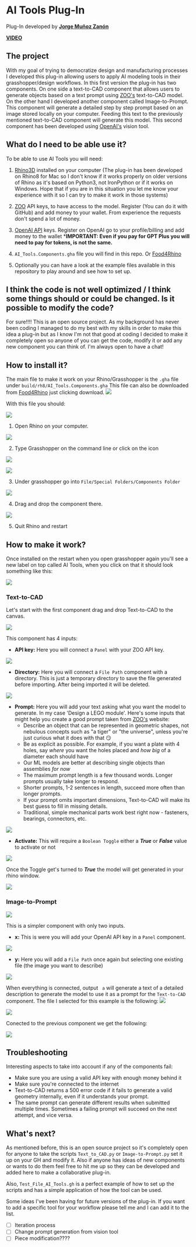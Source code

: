 # AI Tools Plug-In

Plug-In developed by [**Jorge Muñoz Zanón**](https://www.linkedin.com/in/jorgemunozzanon/) 

[**VIDEO**](https://youtu.be/unV0LstCBbw?si=zaSHL5S3cfa8WwwG)

<!--
[![Contributors][contributors-shield]][contributors-url]
[![Forks][forks-shield]][forks-url]
[![Stargazers][stars-shield]][stars-url]
[![Issues][issues-shield]][issues-url]
[![MIT License][license-shield]][license-url]
[![LinkedIn][linkedin-shield]][linkedin-url]
-->


## The project

With my goal of trying to democratize design and manufacturing processes I developed this plug-in allowing users to apply AI modeling tools in their grasshopper/design workflows. In this first version the plug-in has two components. On one side a text-to-CAD component that allows users to generate objects based on a text prompt using [ZOO's]( https://zoo.dev/) text-to-CAD model. On the other hand I developed another component called Image-to-Prompt. This component will generate a detailed step by step prompt based on an image stored locally on your computer. Feeding this text to the previously mentioned text-to-CAD component will generate this model. This second component has been developed using [OpenAI's](https://openai.com/api/) vision tool. 

## What do I need to be able use it?

To be able to use AI Tools you will need:

1. [Rhino3D](https://www.rhino3d.com/) installed on your computer (The plug-in has been developed on Rhino8 for Mac so I don't know if it works properly on older versions of Rhino as it's based on Python3, not IronPython or if it works on Windows. Hope that if you are in this situation you let me know your experience with it so I can try to make it work in those systems)

2. [ZOO](https://zoo.dev) API keys, to have access to the model. Register (You can do it with GitHub) and add money to your wallet. From experience the requests don't spend a lot of money.

3. [OpenAI API](https://openai.com/api/) keys. Register on OpenAI go to your profile/billing and add money to the wallet ***IMPORTANT: Even if you pay for GPT Plus you will need to pay for tokens, is not the same.**

4. ```AI_Tools.Components.gha``` file you will find in this repo. Or [Food4Rhino](https://www.food4rhino.com/en/app/ai-tools?lang=en)

5. Optionally you can have a look at the example files available in this repository to play around and see how to set up.

## I think the code is not well optimized / I think some things should or could be changed. Is it possible to modify the code?

For sure!!!! This is an open source project. As my background has never been coding I managed to do my best with my skills in order to make this idea a plug-in but as I know I'm not that good at coding I decided to make it completely open so anyone of you can get the code, modify it or add any new component you can think of. I'm always open to have a chat!

## How to install it?

The main file to make it work on your Rhino/Grasshopper is the ```.gha``` file under ```build/rh8/AI_Tools.Components.gha```
This file can also be downloaded from [Food4Rhino](https://www.food4rhino.com/en/app/ai-tools?lang=en) just clicking download.
![](./IMGS/DOCUMENTATION/F4R.png)


With this file you should:

![](./IMGS/DOCUMENTATION/gha.png)

1. Open Rhino on your computer.

![](./IMGS/DOCUMENTATION/1.png)

2. Type Grasshopper on the command line or click on the icon

![](./IMGS/DOCUMENTATION/grasshopper.png)

![](./IMGS/DOCUMENTATION/interface.png)

3. Under grasshopper go into ```File/Special Folders/Components Folder``` 

![](./IMGS/DOCUMENTATION/components.png)

4. Drag and drop the component there.

![](./IMGS/DOCUMENTATION/drag.png)

5. Quit Rhino and restart

## How to make it work?

Once installed on the restart when you open grasshopper again you'll see a new label on top called AI Tools, when you click on that it should look something like this:

![](./IMGS/DOCUMENTATION/label.png)

### Text-to-CAD

Let's start with the first component drag and drop Text-to-CAD to the canvas.

![](./IMGS/DOCUMENTATION/Text-to-CAD.png)

This component has 4 inputs:

- **API key:** Here you will connect a ```Panel``` with your ZOO API key.

![](./IMGS/DOCUMENTATION/zooapi.png)

- **Directory:** Here you will connect a ```File Path``` component with a directory. This is just a temporary directory to save the file generated before importing. After being imported it will be deleted. 

![](./IMGS/DOCUMENTATION/directory.png)

- **Prompt:** Here you will add your text asking what you want the model to generate. In my case 'Design a LEGO module'. Here's some inputs that might help you create a good prompt taken from [ZOO's]( https://zoo.dev/) website:
  - Describe an object that can be represented in geometric shapes, not nebulous concepts such as "a tiger" or "the universe", unless you're just curious what it does with that 😏
  - Be as explicit as possible. For example, if you want a plate with 4 holes, say *where* you want the holes placed and *how big* of a diameter each should have
  - Our ML models are better at describing single objects than assemblies *for now*
  - The maximum prompt length is a few thousand words. Longer prompts usually take longer to respond.
  - Shorter prompts, 1-2 sentences in length, succeed more often than longer prompts.
  - If your prompt omits important dimensions, Text-to-CAD will make its best guess to fill in missing details.
  - Traditional, simple mechanical parts work best right now - fasteners, bearings, connectors, etc.

![](./IMGS/DOCUMENTATION/prompt.png)

- **Activate:** This will require a ```Boolean Toggle``` either a ***True*** or ***False*** value to activate or not

![](./IMGS/DOCUMENTATION/boolean.png)

Once the Toggle get's turned to ***True*** the model will get generated in your rhino window.

![](./IMGS/DOCUMENTATION/generate.png)

### Image-to-Prompt

![](./IMGS/DOCUMENTATION/Image-to-Prompt.png)

This is a simpler component with only two inputs. 

- **x:** This is were you will add your OpenAI API key in a ```Panel``` component.

![](./IMGS/DOCUMENTATION/gpt-key.png)

- **y:** Here you will add a ```File Path``` once again but selecting one existing file (the image you want to describe)

![](./IMGS/DOCUMENTATION/file_select.png)

When everything is connected, output ``` a``` will generate a text of a detailed description to generate the model to use it as a prompt for the ```Text-to-CAD``` component. The file I selected for this example is the following:
![](./IMGS/DOCUMENTATION/test.png)

![](./IMGS/DOCUMENTATION/genprompt.png)

Conected to the previous component we get the following:

![](./IMGS/DOCUMENTATION/genobj.png)

## Troubleshooting

Interesting aspects to take into account if any of the components fail:

- Make sure you are using a valid API key with enough money behind it
- Make sure you're connected to the internet
- Text-to-CAD returns a 500 error code if it fails to generate a valid geometry internally, even if it understands your prompt.
- The same prompt can generate different results when submitted multiple times. Sometimes a failing prompt will succeed on the next attempt, and vice versa.

## What's next?

As mentioned before, this is an open source project so it's completely open for anyone to take the scripts ```Text_to_CAD.py``` or ```Image-to-Prompt.py``` set it up on your GH and modify it. Also if anyone has ideas of new components or wants to do them feel free to hit me up so they can be developed and added here to make a collaborative plug-in. 

Also, ```Test_File_AI_Tools.gh``` is a perfect example of how to set up the scripts and has a simple application of how the tool can be used. 



Some ideas I've been having for future versions of the plug-in. If you want to add a specific tool for your workflow please tell me and I can add it to the list.

- [ ] Iteration process
- [ ] Change prompt generation from vision tool
- [ ] Piece modification????
